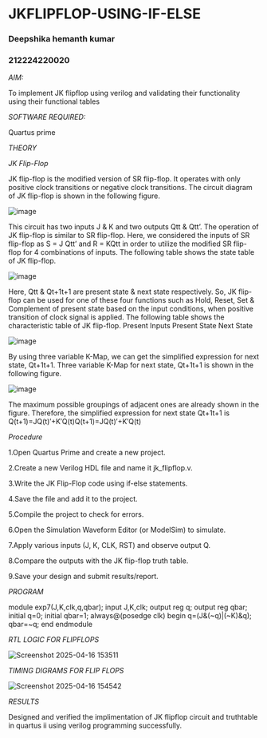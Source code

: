 
# JKFLIPFLOP-USING-IF-ELSE
### Deepshika hemanth kumar
### 212224220020
*AIM:* 

To implement  JK flipflop using verilog and validating their functionality using their functional tables

*SOFTWARE REQUIRED:*

Quartus prime

*THEORY*

*JK Flip-Flop*

JK flip-flop is the modified version of SR flip-flop. It operates with only positive clock transitions or negative clock transitions. The circuit diagram of JK flip-flop is shown in the following figure.

![image](https://github.com/naavaneetha/JKFLIPFLOP-USING-IF-ELSE/assets/154305477/a649c30b-232b-4558-b188-fd6c09845180)


This circuit has two inputs J & K and two outputs Qtt & Qtt’. The operation of JK flip-flop is similar to SR flip-flop. Here, we considered the inputs of SR flip-flop as S = J Qtt’ and R = KQtt in order to utilize the modified SR flip-flop for 4 combinations of inputs. The following table shows the state table of JK flip-flop.

![image](https://github.com/naavaneetha/JKFLIPFLOP-USING-IF-ELSE/assets/154305477/c4360742-e8a8-4937-b089-c46c0433f9a3)

 
Here, Qtt & Qt+1t+1 are present state & next state respectively. So, JK flip-flop can be used for one of these four functions such as Hold, Reset, Set & Complement of present state based on the input conditions, when positive transition of clock signal is applied. The following table shows the characteristic table of JK flip-flop. Present Inputs Present State Next State
 
![image](https://github.com/naavaneetha/JKFLIPFLOP-USING-IF-ELSE/assets/154305477/6c275261-a6d5-4c37-a3a7-1e88ca11c4cd)

By using three variable K-Map, we can get the simplified expression for next state, Qt+1t+1. Three variable K-Map for next state, Qt+1t+1 is shown in the following figure.
 
![image](https://github.com/naavaneetha/JKFLIPFLOP-USING-IF-ELSE/assets/154305477/5174f41b-0ce0-4329-a372-6d1943ea6673)

The maximum possible groupings of adjacent ones are already shown in the figure. Therefore, the simplified expression for next state Qt+1t+1 is Q(t+1)=JQ(t)′+K′Q(t)Q(t+1)=JQ(t)′+K′Q(t)

*Procedure*

1.Open Quartus Prime and create a new project.

2.Create a new Verilog HDL file and name it jk_flipflop.v.

3.Write the JK Flip-Flop code using if-else statements.

4.Save the file and add it to the project.

5.Compile the project to check for errors.

6.Open the Simulation Waveform Editor (or ModelSim) to simulate.

7.Apply various inputs (J, K, CLK, RST) and observe output Q.

8.Compare the outputs with the JK flip-flop truth table.

9.Save your design and submit results/report.

*PROGRAM*




module exp7(J,K,clk,q,qbar);
input J,K,clk;
output reg q;
output reg qbar;
initial q=0;
initial qbar=1;
always@(posedge clk)
begin
q=(J&(~q)|(~K)&q);
qbar=~q;
end
endmodule


*RTL LOGIC FOR FLIPFLOPS*

![Screenshot 2025-04-16 153511](https://github.com/user-attachments/assets/cd32a82e-b2b5-4a0c-a602-c044ade8eb6e)


*TIMING DIGRAMS FOR FLIP FLOPS*

![Screenshot 2025-04-16 154542](https://github.com/user-attachments/assets/2c24bffe-3cbb-4623-9111-0b0ac2798809)


*RESULTS*

Designed and verified the implimentation of JK flipflop circuit and truthtable in quartus ii using verilog programming successfully.
